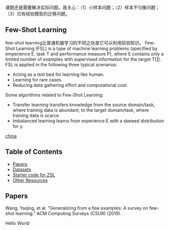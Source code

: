 课题还是需要解决实际问题。我关心：（1）小样本问题；（2）样本不匀衡问题；（3）已有经验模型的迁移问题。

## Few-Shot Learning
few-shot learning比普通机器学习的不同之处是它可以利用前验知识。
Few-Shot Learning (FSL) is a type of machine learning problems (specified by emperience E, task T and performance measure P), where E contains only a limited number of examples with supervised information for the target T[[1](#Papers)].
FSL is applied in the following three typical scenarios:
- Acting as a test bed for learning like human. 
- Learning for rare cases. 
- Reducing data gathering effort and computational cost. 

Some algorithms related to Few-Shot Learning:
- Transfer learning transfers knowledge from the source domain/task, where training data is abundant, to the target domain/task, where training data is scarce. 
- Imbalanced learning learns from experience E with a skewed distribution for y. 


                    


[china](#jump)


## Table of Contents
+ [Papers](#Papers)
+ [Datasets](#Datasets)
+ [Starter code for ZSL](#Starter-Code)
+ [Other Resources](#Other-resources)

## Papers
Wang, Yaqing, et al. "Generalizing from a few examples: A survey on few-shot learning." ACM Computing Surveys (CSUR) (2019).

<span id="jump">Hello World</span>
